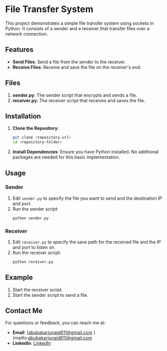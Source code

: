 # File Transfer System

This project demonstrates a simple file transfer system using sockets in Python. It consists of a sender and a receiver that transfer files over a network connection.

## Features

- **Send Files**: Send a file from the sender to the receiver.
- **Receive Files**: Receive and save the file on the receiver's end.

## Files

1. **sender.py**: The sender script that encrypts and sends a file.
2. **receiver.py**: The receiver script that receives and saves the file.

## Installation

1. **Clone the Repository**:
   ```bash
   git clone <repository-url>
   cd <repository-folder>
   ```

2. **Install Dependencies**:
   Ensure you have Python installed. No additional packages are needed for this basic implementation.

## Usage

### Sender

1. Edit `sender.py` to specify the file you want to send and the destination IP and port.
2. Run the sender script:
   ```bash
   python sender.py
   ```

### Receiver

1. Edit `receiver.py` to specify the save path for the received file and the IP and port to listen on.
2. Run the receiver script:
   ```bash
   python receiver.py
   ```

## Example

1. Start the receiver script.
2. Start the sender script to send a file.

## Contact Me

For questions or feedback, you can reach me at:

- **Email**: [abubakarjunaid611@gmail.com ](mailto:abubakarjunaid611@gmail.com 
- **LinkedIn**: [LinkedIn]((https://www.linkedin.com/in/abubakar-junaid-2aa2b031b/))

